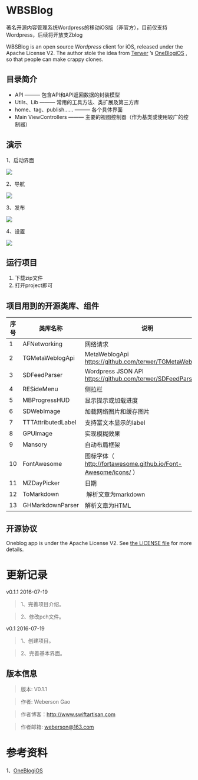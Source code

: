# WBSBlog

著名开源内容管理系统Wordpress的移动iOS版（非官方），目前仅支持Wordpress，后续将开放支Zblog

WBSBlog is an open source *Wordpress* client for iOS, released under the Apache License V2. The author stole the idea from [Terwer](https://github.com/terwer) ’s [OneBlogiOS](https://github.com/terwer/OneblogiOS) , so that people can make crappy clones.

## 目录简介
* API ——— 包含API和API返回数据的封装模型
* Utils、Lib ——— 常用的工具方法、类扩展及第三方库
* home、tag、publish...... ——— 各个具体界面
* Main ViewControllers ——— 主要的视图控制器（作为基类或使用较广的控制器）



演示
---
1、启动界面

![](OtherResource/1.png)

2、导航

![](OtherResource/1.png)

3、发布

![](OtherResource/2.png)

4、设置

![](OtherResource/3.png)

## 运行项目
1. 下载zip文件
2. 打开project即可


## 项目用到的开源类库、组件

序号 | 类库名称 | 说明
------------- | ------------- | -------------
1             | AFNetworking  | 网络请求
2            | TGMetaWeblogApi | MetaWeblogApi https://github.com/terwer/TGMetaWeblogApi
3            | SDFeedParser | Wordpress JSON API https://github.com/terwer/SDFeedParser
4             | RESideMenu       | 侧拉栏
5             | MBProgressHUD    | 显示提示或加载进度
6             | SDWebImage       | 加载网络图片和缓存图片
7             | TTTAttributedLabel | 支持富文本显示的label
8             | GPUImage         | 实现模糊效果
9             | Mansory | 自动布局框架
10            | FontAwesome      | 图标字体（ http://fortawesome.github.io/Font-Awesome/icons/ ）
11            | MZDayPicker      | 日期
12            | ToMarkdown       | 解析文章为markdown
13            | GHMarkdownParser  |解析文章为HTML

## 开源协议
Oneblog app is under the Apache License V2. See [the LICENSE file](https://github.com/terwer/OneblogiOS/blob/master/LICENSE.md) for more details.

更新记录
======
v0.1.1 2016-07-19

>1、完善项目介绍。

>2、修改pch文件。

v0.1 2016-07-19

>1、创建项目。

>2、完善基本界面。

版本信息
-------
>版本: V0.1.1

>作者: Weberson Gao

>作者博客：http://www.swiftartisan.com

>作者邮箱: weberson@163.com

参考资料
=======

1、[OneBlogiOS](https://github.com/terwer/OneblogiOS)

